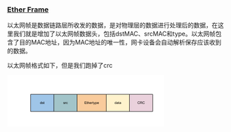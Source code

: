 ### [Ether Frame](https://en.wikipedia.org/wiki/Ethernet_frame)

以太网帧是数据链路层所收发的数据，是对物理层的数据进行处理后的数据，在这里我们就是增加了以太网帧数据头，包括dstMAC、srcMAC和type。以太网帧包含了目的MAC地址，因为MAC地址的唯一性，网卡设备会自动解析保存应该收到的数据。

以太网帧格式如下，但是我们跑掉了crc

![格式](./1.png)